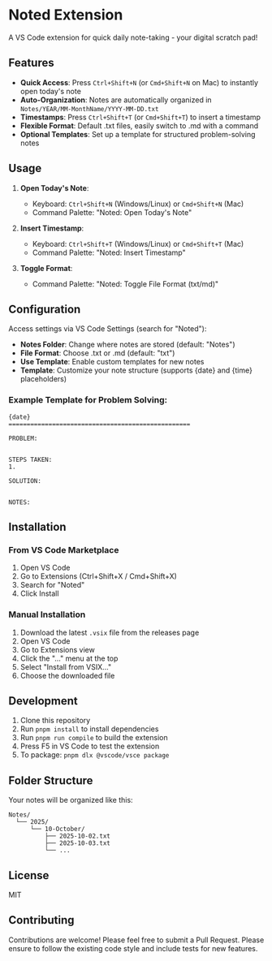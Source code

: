 # Noted Extension

A VS Code extension for quick daily note-taking - your digital scratch pad!

## Features

- **Quick Access**: Press `Ctrl+Shift+N` (or `Cmd+Shift+N` on Mac) to instantly open today's note
- **Auto-Organization**: Notes are automatically organized in `Notes/YEAR/MM-MonthName/YYYY-MM-DD.txt`
- **Timestamps**: Press `Ctrl+Shift+T` (or `Cmd+Shift+T`) to insert a timestamp
- **Flexible Format**: Default .txt files, easily switch to .md with a command
- **Optional Templates**: Set up a template for structured problem-solving notes

## Usage

1. **Open Today's Note**: 
   - Keyboard: `Ctrl+Shift+N` (Windows/Linux) or `Cmd+Shift+N` (Mac)
   - Command Palette: "Noted: Open Today's Note"

2. **Insert Timestamp**: 
   - Keyboard: `Ctrl+Shift+T` (Windows/Linux) or `Cmd+Shift+T` (Mac)
   - Command Palette: "Noted: Insert Timestamp"

3. **Toggle Format**: 
   - Command Palette: "Noted: Toggle File Format (txt/md)"

## Configuration

Access settings via VS Code Settings (search for "Noted"):

- **Notes Folder**: Change where notes are stored (default: "Notes")
- **File Format**: Choose .txt or .md (default: "txt")
- **Use Template**: Enable custom templates for new notes
- **Template**: Customize your note structure (supports {date} and {time} placeholders)

### Example Template for Problem Solving:

```
{date}
==================================================

PROBLEM:


STEPS TAKEN:
1. 

SOLUTION:


NOTES:

```

## Installation

### From VS Code Marketplace
1. Open VS Code
2. Go to Extensions (Ctrl+Shift+X / Cmd+Shift+X)
3. Search for "Noted"
4. Click Install

### Manual Installation
1. Download the latest `.vsix` file from the releases page
2. Open VS Code
3. Go to Extensions view
4. Click the "..." menu at the top
5. Select "Install from VSIX..."
6. Choose the downloaded file

## Development

1. Clone this repository
2. Run `pnpm install` to install dependencies
3. Run `pnpm run compile` to build the extension
4. Press F5 in VS Code to test the extension
5. To package: `pnpm dlx @vscode/vsce package`

## Folder Structure

Your notes will be organized like this:
```
Notes/
  └── 2025/
      └── 10-October/
          ├── 2025-10-02.txt
          ├── 2025-10-03.txt
          └── ...
```

## License

MIT

## Contributing

Contributions are welcome! Please feel free to submit a Pull Request.
Please ensure to follow the existing code style and include tests for new features.